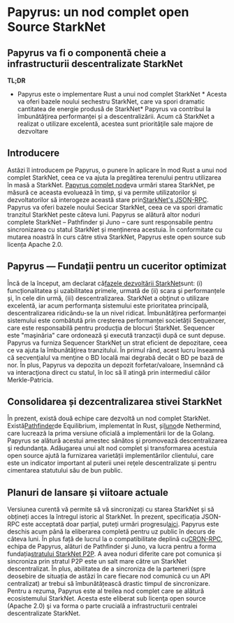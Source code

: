 # Papyrus: un nod complet open Source StarkNet
## Papyrus va fi o componentă cheie a infrastructurii descentralizate StarkNet
**TL;DR**
* Papyrus este o implementare Rust a unui nod complet StarkNet * Acesta va oferi bazele noului sechestru StarkNet, care va spori dramatic cantitatea de energie produsă de StarkNet* Papyrus va contribui la îmbunătățirea performanței și a descentralizării. Acum că StarkNet a realizat o utilizare excelentă, acestea sunt priorităţile sale majore de dezvoltare
## Introducere
Astăzi îl introducem pe Papyrus, o punere în aplicare în mod Rust a unui nod complet StarkNet, ceea ce va ajuta la pregătirea terenului pentru utilizarea în masă a StarkNet. [Papyrus complet node](https://github.com/starkware-libs/papyrus)va urmări starea StarkNet, pe măsură ce aceasta evoluează în timp, şi va permite utilizatorilor şi dezvoltatorilor să interogeze această stare prin[StarkNet's JSON-RPC](https://github.com/starkware-libs/starknet-specs/blob/master/api/starknet_api_openrpc.json). Papyrus va oferi bazele noului Secicar StarkNet, ceea ce va spori dramatic tranzitul StarkNet peste câteva luni. Papyrus se alătură altor noduri complete StarkNet – Pathfinder și Juno – care sunt responsabile pentru sincronizarea cu statul StarkNet și menținerea acestuia. În conformitate cu mutarea noastră în curs către stiva StarkNet, Papyrus este open source sub licența Apache 2.0.
## Papyrus — Fundații pentru un cuceritor optimizat
Încă de la început, am declarat că[fazele dezvoltării StarkNet](https://medium.com/starkware/starknet-on-to-the-next-challenge-96a39de7717)sunt: (i) funcționalitatea și uzabilitatea primele, urmată de (ii) scara și performanțele și, în cele din urmă, (iii) descentralizarea. StarkNet a obţinut o utilizare excelentă, iar acum performanţa sistemului este prioritatea principală, descentralizarea ridicându-se la un nivel ridicat. Îmbunătățirea performanței sistemului este combătută prin creșterea performanței societății Sequencer, care este responsabilă pentru producția de blocuri StarkNet. Sequencer este "maşinăria" care ordonează şi execută tranzacţii după ce sunt depuse. Papyrus va furniza Sequencer StarkNet un strat eficient de depozitare, ceea ce va ajuta la îmbunătăţirea tranzitului. În primul rând, acest lucru înseamnă că secvenţialul va menţine o BD locală mai degrabă decât o BD pe bază de nor. În plus, Papyrus va depozita un depozit forfetar/valoare, însemnând că va interacţiona direct cu statul, în loc să îl atingă prin intermediul căilor Merkle-Patricia.
## Consolidarea și dezcentralizarea stivei StarkNet
În prezent, există două echipe care dezvoltă un nod complet StarkNet. Există[Pathfinder](https://github.com/eqlabs/pathfinder)de Equilibrium, implementat în Rust, și[Iuno](https://github.com/NethermindEth/juno)de Nethermind, care lucrează la prima versiune oficială a implementării lor de la Golang. Papyrus se alătură acestui amestec sănătos şi promovează descentralizarea şi redundanţa. Adăugarea unui alt nod complet și transformarea acestuia open source ajută la furnizarea varietății implementărilor clientului, care este un indicator important al puterii unei reţele descentralizate şi pentru cimentarea statutului său de bun public.
## Planuri de lansare și viitoare actuale
Versiunea curentă vă permite să vă sincronizați cu starea StarkNet și să obțineți acces la întregul istoric al StarkNet. În prezent, specificația JSON-RPC este acceptată doar parțial, puteți urmări progresul[aici](https://github.com/starkware-libs/papyrus#endpoints). Papyrus este deschis acum până la eliberarea completă pentru uz public în decurs de câteva luni. În plus față de lucrul la o compatibilitate deplină cu[CRON-RPC](https://github.com/starkware-libs/starknet-specs/blob/master/api/starknet_api_openrpc.json), echipa de Papyrus, alături de Pathfinder și Juno, va lucra pentru a forma fundația[stratului StarkNet P2P](https://github.com/starknet-io/starknet-p2p-specs). A avea noduri diferite care pot comunica și sincroniza prin stratul P2P este un salt mare către un StarkNet descentralizat. În plus, abilitatea de a sincroniza de la parteneri (spre deosebire de situația de astăzi în care fiecare nod comunică cu un API centralizat) ar trebui să îmbunătățească drastic timpul de sincronizare. Pentru a rezuma, Papyrus este al treilea nod complet care se alătură ecosistemului StarkNet. Acesta este eliberat sub licenţa open source (Apache 2.0) şi va forma o parte crucială a infrastructurii centralei descentralizate StarkNet.